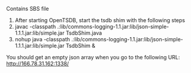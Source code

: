Contains SBS file

1.  After starting OpenTSDB, start the tsdb shim with the following steps
2.  javac -classpath .:lib/commons-logging-1.1.jar:lib/json-simple-1.1.1.jar:lib/simple.jar TsdbShim.java
3.  nohup java -classpath .:lib/commons-logging-1.1.jar:lib/json-simple-1.1.1.jar:lib/simple.jar TsdbShim &

You should get an empty json array when you go to the following URL:
http://166.78.31.162:1338/
